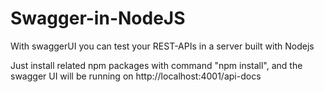 # Swagger-in-NodeJS
With swaggerUI you can test your REST-APIs in a server built with Nodejs

Just install related npm packages with command "npm install", 
and the swagger UI will be running on http://localhost:4001/api-docs
